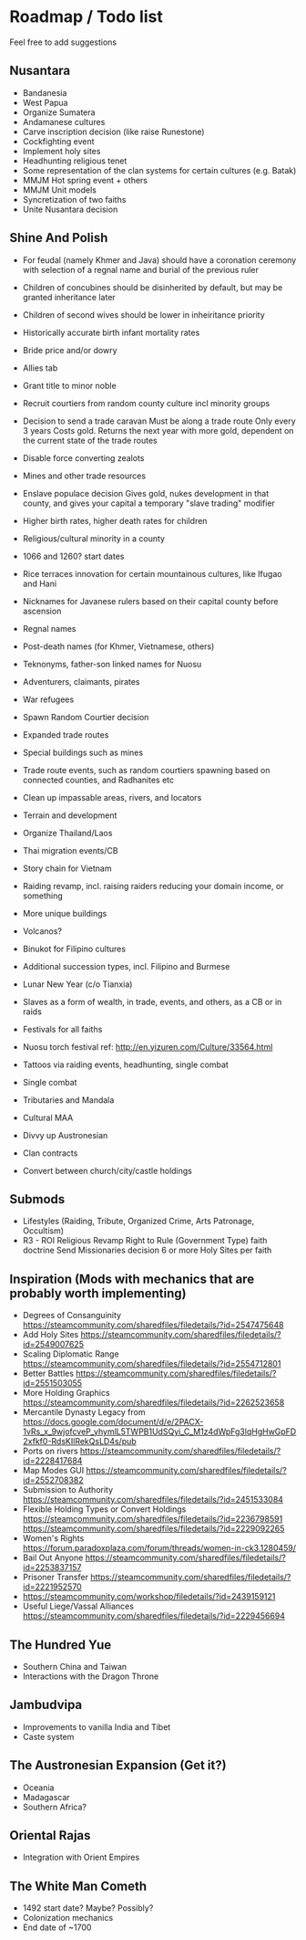 ﻿# Roadmap / Todo list
Feel free to add suggestions

## Nusantara
- Bandanesia
- West Papua
- Organize Sumatera
- Andamanese cultures
- Carve inscription decision (like raise Runestone)
- Cockfighting event
- Implement holy sites
- Headhunting religious tenet
- Some representation of the clan systems for certain cultures (e.g. Batak)
- MMJM Hot spring event + others
- MMJM Unit models
- Syncretization of two faiths
- Unite Nusantara decision

## Shine And Polish
- For feudal (namely Khmer and Java) should have a coronation ceremony with selection of a regnal name and burial of the previous ruler
- Children of concubines should be disinherited by default, but may be granted inheritance later
- Children of second wives should be lower in inheiritance priority
- Historically accurate birth infant mortality rates
- Bride price and/or dowry
- Allies tab
- Grant title to minor noble
- Recruit courtiers from random county culture incl minority groups
- Decision to send a trade caravan
    Must be along a trade route
    Only every 3 years
    Costs gold. Returns the next year with more gold, dependent on the current state of the trade routes

- Disable force converting zealots
- Mines and other trade resources
- Enslave populace decision
    Gives gold, nukes development in that county, and gives your capital a temporary "slave trading" modifier

- Higher birth rates, higher death rates for children

- Religious/cultural minority in a county
- 1066 and 1260? start dates
- Rice terraces innovation for certain mountainous cultures, like Ifugao and Hani
- Nicknames for Javanese rulers based on their capital county before ascension
- Regnal names
- Post-death names (for Khmer, Vietnamese, others)
- Teknonyms, father-son linked names for Nuosu
- Adventurers, claimants, pirates
- War refugees
- Spawn Random Courtier decision
- Expanded trade routes
- Special buildings such as mines
- Trade route events, such as random courtiers spawning based on connected counties, and Radhanites etc
- Clean up impassable areas, rivers, and locators
- Terrain and development
- Organize Thailand/Laos
- Thai migration events/CB
- Story chain for Vietnam
- Raiding revamp, incl. raising raiders reducing your domain income, or something
- More unique buildings
- Volcanos?
- Binukot for Filipino cultures
- Additional succession types, incl. Filipino and Burmese
- Lunar New Year (c/o Tianxia)
- Slaves as a form of wealth, in trade, events, and others, as a CB or in raids
- Festivals for all faiths
- Nuosu torch festival ref: http://en.yizuren.com/Culture/33564.html
- Tattoos via raiding events, headhunting, single combat
- Single combat
- Tributaries and Mandala
- Cultural MAA
- Divvy up Austronesian
- Clan contracts
- Convert between church/city/castle holdings

## Submods
- Lifestyles (Raiding, Tribute, Organized Crime, Arts Patronage, Occultism)
- R3 - ROI Religious Revamp
    Right to Rule (Government Type) faith doctrine
    Send Missionaries decision
    6 or more Holy Sites per faith

## Inspiration (Mods with mechanics that are probably worth implementing)
- Degrees of Consanguinity https://steamcommunity.com/sharedfiles/filedetails/?id=2547475648
- Add Holy Sites https://steamcommunity.com/sharedfiles/filedetails/?id=2549007625
- Scaling Diplomatic Range https://steamcommunity.com/sharedfiles/filedetails/?id=2554712801
- Better Battles https://steamcommunity.com/sharedfiles/filedetails/?id=2551503055
- More Holding Graphics https://steamcommunity.com/sharedfiles/filedetails/?id=2262523658
- Mercantile Dynasty Legacy from https://docs.google.com/document/d/e/2PACX-1vRs_x_9wjofcveP_yhymlL5TWPB1UdSQyi_C_M1z4dWpFg3lqHgHwGpFD2xfkf0-RdsKIlRekQsLD4s/pub
- Ports on rivers https://steamcommunity.com/sharedfiles/filedetails/?id=2228417684
- Map Modes GUI https://steamcommunity.com/sharedfiles/filedetails/?id=2552708382
- Submission to Authority https://steamcommunity.com/sharedfiles/filedetails/?id=2451533084
- Flexible Holding Types or Convert Holdings
    https://steamcommunity.com/sharedfiles/filedetails/?id=2236798591
    https://steamcommunity.com/sharedfiles/filedetails/?id=2229092265
- Women's Rights  https://forum.paradoxplaza.com/forum/threads/women-in-ck3.1280459/
- Bail Out Anyone https://steamcommunity.com/sharedfiles/filedetails/?id=2253837157
- Prisoner Transfer https://steamcommunity.com/sharedfiles/filedetails/?id=2221952570
- https://steamcommunity.com/workshop/filedetails/?id=2439159121
- Useful Liege/Vassal Alliances https://steamcommunity.com/sharedfiles/filedetails/?id=2229456694

## The Hundred Yue
- Southern China and Taiwan
- Interactions with the Dragon Throne

## Jambudvipa
- Improvements to vanilla India and Tibet
- Caste system

## The Austronesian Expansion (Get it?)
- Oceania
- Madagascar
- Southern Africa?

## Oriental Rajas
- Integration with Orient Empires

## The White Man Cometh
- 1492 start date? Maybe? Possibly?
- Colonization mechanics
- End date of ~1700